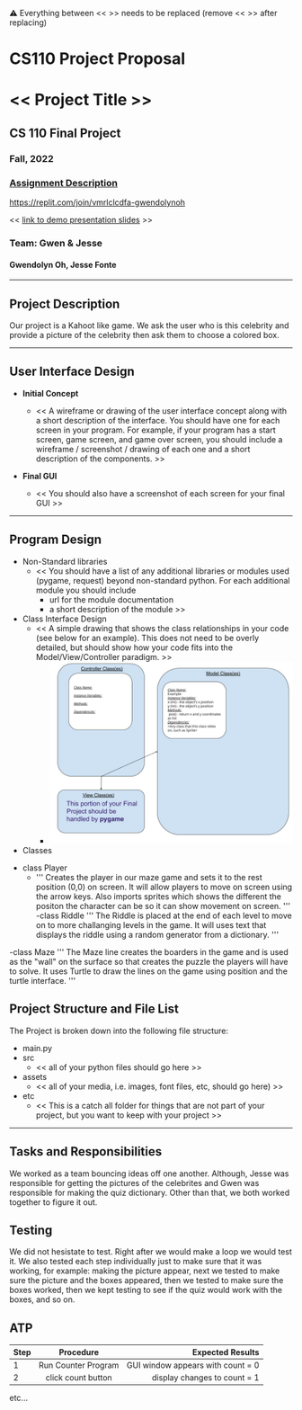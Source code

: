 :warning: Everything between << >> needs to be replaced (remove << >> after replacing)
# CS110 Project Proposal
# << Project Title >>
## CS 110 Final Project
###   Fall, 2022
### [Assignment Description](https://docs.google.com/document/d/1H4R6yLL7som1lglyXWZ04RvTp_RvRFCCBn6sqv-82ps/edit?usp=sharing)


https://replit.com/join/vmrlclcdfa-gwendolynoh


<< [link to demo presentation slides](#) >>

### Team:  Gwen & Jesse 
####  Gwendolyn Oh, Jesse Fonte 

***

## Project Description
Our project is a Kahoot like game. We ask the user who is this celebrity and provide a picture of the celebrity then ask them to choose a colored box.

***    

## User Interface Design

- **Initial Concept**
  - << A wireframe or drawing of the user interface concept along with a short description of the interface. You should have one for each screen in your program. For example, if your program has a start screen, game screen, and game over screen, you should include a wireframe / screenshot / drawing of each one and a short description of the components. >>
    
    
- **Final GUI**
  - << You should also have a screenshot of each screen for your final GUI >>

***        

## Program Design

* Non-Standard libraries
    * << You should have a list of any additional libraries or modules used (pygame, request) beyond non-standard python. 
         For each additional module you should include
         - url for the module documentation
         - a short description of the module >>
* Class Interface Design
    * << A simple drawing that shows the class relationships in your code (see below for an example). This does not need to be overly detailed, but should show how your code fits into the Model/View/Controller paradigm. >>
        * ![class diagram](assets/class_diagram.jpg) 
* Classes
- class Player
  - '''
Creates the player in our maze game and sets it to the rest position (0,0) on screen. It will allow players to move on screen using the arrow keys. Also imports sprites which shows the different the positon the character can be so it can show movement on screen.
'''
-class Riddle
'''
The Riddle is placed at the end of each level to move on to more challanging levels in the game. It will uses text that displays the riddle using a random generator from a dictionary.
'''

-class Maze 
'''
The Maze line creates the boarders in the game and is used as the "wall" on the surface so that creates the puzzle the players will have to solve. It uses Turtle to draw the lines on the game using position and the turtle interface. 
'''

## Project Structure and File List

The Project is broken down into the following file structure:

* main.py
* src
    * << all of your python files should go here >>
* assets
    * << all of your media, i.e. images, font files, etc, should go here) >>
* etc
    * << This is a catch all folder for things that are not part of your project, but you want to keep with your project >>

***

## Tasks and Responsibilities 
We worked as a team bouncing ideas off one another. Although, Jesse was responsible for getting the pictures of the celebrites and Gwen was responsible for making the quiz dictionary. Other than that, we both worked together to figure it out. 
## Testing
We did not hesistate to test. Right after we would make a loop we would test it. We also tested each step individually just to make sure that it was working, for example: making the picture appear, next we tested to make sure the picture and the boxes appeared, then we tested to make sure the boxes worked, then we kept testing to see if the quiz would work with the boxes, and so on. 

## ATP

| Step                 |Procedure             |Expected Results                   |
|----------------------|:--------------------:|----------------------------------:|
|  1                   | Run Counter Program  |GUI window appears with count = 0  |
|  2                   | click count button   | display changes to count = 1      |
etc...

